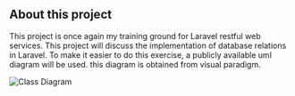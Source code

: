 ## About this project


This project is once again my training ground for Laravel restful web services. 
This project will discuss the implementation of database relations in Laravel.
To make it easier to do this exercise, a publicly available uml diagram will be used. 
this diagram is obtained from visual paradigm.

![Class Diagram](https://cdn-images.visual-paradigm.com/guide/uml/uml-class-diagram-tutorial/17-class-diagram-example-order-system.png)
